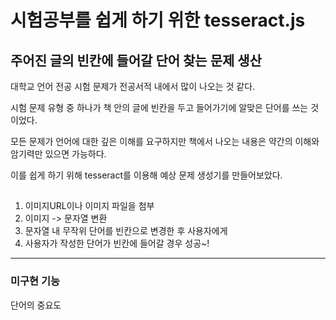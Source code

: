 # 시험공부를 쉽게 하기 위한 tesseract.js

## 주어진 글의 빈칸에 들어갈 단어 찾는 문제 생산

 대학교 언어 전공 시험 문제가 전공서적 내에서 많이 나오는 것 같다. 
 
 시험 문제 유형 중 하나가 책 안의 글에 빈칸을 두고 들어가기에 알맞은 단어를 쓰는 것이었다.
 
 모든 문제가 언어에 대한 깊은 이해를 요구하지만 책에서 나오는 내용은 약간의 이해와 암기력만 있으면 가능하다.
 
 이를 쉽게 하기 위해 tesseract를 이용해 예상 문제 생성기를 만들어보았다.
 
## 

 1. 이미지URL이나 이미지 파일을 첨부
 2. 이미지 -> 문자열 변환
 3. 문자열 내 무작위 단어를 빈칸으로 변경한 후 사용자에게 
 4. 사용자가 작성한 단어가 빈칸에 들어갈 경우 성공~!
 
 
 
 
 
 ---
 ### 미구현 기능
 
  단어의 중요도
